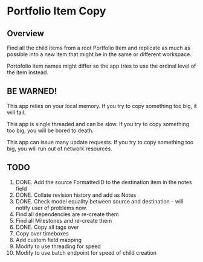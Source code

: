 Portfolio Item Copy
===================

## Overview

Find all the child items from a root Portfolio Item and replicate as much as possible into a new item that
might be in the same or different workspace.

Portofolio item names might differ so the app tries to use the ordinal level of the item instead.

## BE WARNED!

This app relies on your local memory. If you try to copy something too big, it will fail.

This app is single threaded and can be slow. If you try to copy something too big, you will be bored to death.

This app can issue many update requests. If you try to copy something too big, you will run out of network resources.

## TODO

1. DONE. Add the source FormattedID to the destination item in the notes field
2. DONE. Collate revision history and add as Notes
3. DONE. Check model equality between source and destination - will notify user of problems now.
3. Find all dependencies are re-create them
4. Find all Milestones and re-create them
5. DONE. Copy all tags over
6. Copy over timeboxes
7. Add custom field mapping
8. Modify to use threading for speed
9. Modify to use batch endpoint for speed of child creation
